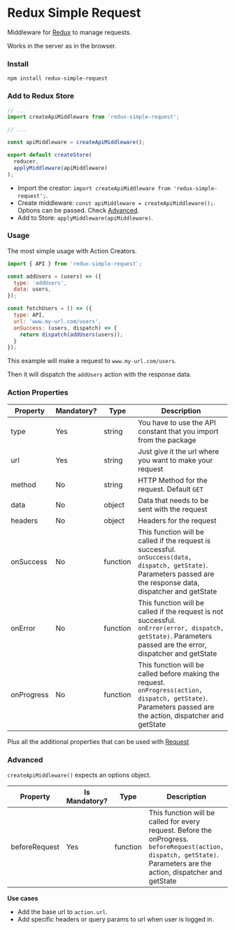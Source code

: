 # Redux Simple Request

Middleware for [Redux](redux.js.org) to manage requests.

Works in the server as in the browser.

### Install

```
npm install redux-simple-request
```

### Add to Redux Store

```javascript
// ...
import createApiMiddleware from 'redux-simple-request';

// ...

const apiMiddleware = createApiMiddleware();

export default createStore(
  reducer,
  applyMiddleware(apiMiddleware)
);
```

- Import the creator: `import createApiMiddleware from 'redux-simple-request';`.
- Create middleware: `const apiMiddleware = createApiMiddleware();`. Options can be passed. Check [Advanced]().
- Add to Store: `applyMiddleware(apiMiddleware)`.

### Usage

The most simple usage with Action Creators.

```javascript
import { API } from 'redux-simple-request';

const addUsers = (users) => ({
  type: 'addUsers',
  data: users,
});

const fetchUsers = () => ({
  type: API,
  url: 'www.my-url.com/users',
  onSuccess: (users, dispatch) => {
    return dispatch(addUsers(users));
  }
});
```

This example will make a request to `www.my-url.com/users`.

Then it will dispatch the `addUsers` action with the response data.

### Action Properties

| Property | Mandatory? | Type | Description |
| -------- | ---------- | ---- | ----------- |
| type      | Yes | string | You have to use the API constant that you import from the package |
| url      | Yes | string | Just give it the url where you want to make your request |
| method | No | string | HTTP Method for the request. Default `GET` |
| data | No | object | Data that needs to be sent with the request |
| headers | No | object | Headers for the request |
| onSuccess | No | function | This function will be called if the request is successful. `onSuccess(data, dispatch, getState)`. Parameters passed are the response data, dispatcher and getState |
| onError | No | function | This function will be called if the request is not successful. `onError(error, dispatch, getState)`. Parameters passed are the error, dispatcher and getState |
| onProgress | No | function | This function will be called before making the request. `onProgress(action, dispatch, getState)`. Parameters passed are the action, dispatcher and getState |

Plus all the additional properties that can be used with [Request](https://github.com/request/request#requestoptions-callback)

### Advanced

`createApiMiddleware()` expects an options object.

| Property      | Is Mandatory? | Type | Description |
| ------------- | ------------- | -----| ----------- |
| beforeRequest | Yes | function | This function will be called for every request. Before the onProgress. `beforeRequest(action, dispatch, getState)`. Parameters are the action, dispatcher and getState |

**Use cases**

- Add the base url to `action.url`.
- Add specific headers or query params to url when user is logged in.
